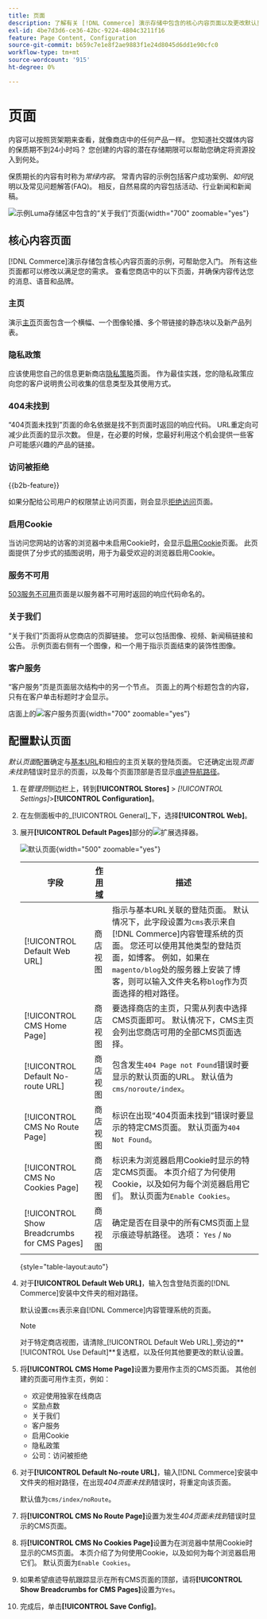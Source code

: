 ```yaml
---
title: 页面
description: 了解有关 [!DNL Commerce] 演示存储中包含的核心内容页面以及更改默认页面配置的详细信息。
exl-id: 4be7d3d6-ce36-42bc-9224-4804c3211f16
feature: Page Content, Configuration
source-git-commit: b659c7e1e8f2ae9883f1e24d8045d6dd1e90cfc0
workflow-type: tm+mt
source-wordcount: '915'
ht-degree: 0%

---
```


# 页面

内容可以按照货架期来查看，就像商店中的任何产品一样。 您知道社交媒体内容的保质期不到24小时吗？ 您创建的内容的潜在存储期限可以帮助您确定将资源投入到何处。

保质期长的内容有时称为&#x200B;_常绿内容_。 常青内容的示例包括客户成功案例、_如何_&#x200B;说明以及常见问题解答(FAQ)。 相反，自然易腐的内容包括活动、行业新闻和新闻稿。

![示例Luma存储区中包含的“关于我们”页面](./assets/storefront-about-us.png){width="700" zoomable="yes"}

## 核心内容页面

[!DNL Commerce]演示存储包含核心内容页面的示例，可帮助您入门。 所有这些页面都可以修改以满足您的需求。 查看您商店中的以下页面，并确保内容传达您的消息、语音和品牌。

### 主页

演示[主页](../getting-started/storefront.md#home-page)页面包含一个横幅、一个图像轮播、多个带链接的静态块以及新产品列表。

### 隐私政策

应该使用您自己的信息更新商店[隐私策略](../getting-started/privacy-policy.md)页面。 作为最佳实践，您的隐私政策应向您的客户说明贵公司收集的信息类型及其使用方式。

### 404未找到

“404页面未找到”页面的命名依据是找不到页面时返回的响应代码。 URL重定向可减少此页面的显示次数。 但是，在必要的时候，您最好利用这个机会提供一些客户可能感兴趣的产品的链接。

### 访问被拒绝

{{b2b-feature}}

如果分配给公司用户的权限禁止访问页面，则会显示[拒绝访问](../b2b/account-company-roles-permissions.md)页面。

### 启用Cookie

当访问您网站的访客的浏览器中未启用Cookie时，会显示[启用Cookie](../getting-started/compliance-cookie-law.md)页面。 此页面提供了分步式的插图说明，用于为最受欢迎的浏览器启用Cookie。

### 服务不可用

[503服务不可用](../configuration-reference/general/general.md)页面是以服务器不可用时返回的响应代码命名的。

### 关于我们

“关于我们”页面将从您商店的页脚链接。 您可以包括图像、视频、新闻稿链接和公告。 示例页面右侧有一个图像，和一个用于指示页面结束的装饰性图像。

### 客户服务

“客户服务”页是页面层次结构中的另一个节点。 页面上的两个标题包含的内容，只有在客户单击标题时才会显示。

店面上的![客户服务页面](./assets/storefront-customer-service.png){width="700" zoomable="yes"}

## 配置默认页面

_默认页面_&#x200B;配置确定与[基本URL](../stores-purchase/store-urls.md)和相应的主页关联的登陆页面。 它还确定出现&#x200B;_页面未找到_&#x200B;错误时显示的页面，以及每个页面顶部是否显示[痕迹导航路径](../catalog/navigation-breadcrumb-trail.md)。

1. 在&#x200B;_管理员_&#x200B;侧边栏上，转到&#x200B;**[!UICONTROL Stores]** > _[!UICONTROL Settings]_>**[!UICONTROL Configuration]**。

1. 在左侧面板中的&#x200B;_[!UICONTROL General]_下，选择&#x200B;**[!UICONTROL Web]**。

1. 展开&#x200B;**[!UICONTROL Default Pages]**&#x200B;部分的![扩展选择器](../assets/icon-display-expand.png)。

   ![默认页面](./assets/web-default-pages.png){width="500" zoomable="yes"}

   | 字段 | [作用域](../getting-started/websites-stores-views.md#scope-settings) | 描述 |
   |--- |--- |--- |
   | [!UICONTROL Default Web URL] | 商店视图 | 指示与基本URL关联的登陆页面。 默认情况下，此字段设置为`cms`表示来自[!DNL Commerce]内容管理系统的页面。 您还可以使用其他类型的登陆页面，如博客。 例如，如果在`magento/blog`处的服务器上安装了博客，则可以输入文件夹名称`blog`作为页面选择的相对路径。 |
   | [!UICONTROL CMS Home Page] | 商店视图 | 要选择商店的主页，只需从列表中选择CMS页面即可。 默认情况下，CMS主页会列出您商店可用的全部CMS页面选择。 |
   | [!UICONTROL Default No-route URL] | 商店视图 | 包含发生`404 Page not Found`错误时要显示的默认页面的URL。 默认值为`cms/noroute/index`。 |
   | [!UICONTROL CMS No Route Page] | 商店视图 | 标识在出现“404页面未找到”错误时要显示的特定CMS页面。 默认页面为`404 Not Found`。 |
   | [!UICONTROL CMS No Cookies Page] | 商店视图 | 标识未为浏览器启用Cookie时显示的特定CMS页面。 本页介绍了为何使用Cookie，以及如何为每个浏览器启用它们。 默认页面为`Enable Cookies`。 |
   | [!UICONTROL Show Breadcrumbs for CMS Pages] | 商店视图 | 确定是否在目录中的所有CMS页面上显示痕迹导航路径。 选项： `Yes` / `No` |

   {style="table-layout:auto"}

1. 对于&#x200B;**[!UICONTROL Default Web URL]**，输入包含登陆页面的[!DNL Commerce]安装中文件夹的相对路径。

   默认设置`cms`表示来自[!DNL Commerce]内容管理系统的页面。

   >[!NOTE]
   >
   >对于特定商店视图，请清除&#x200B;_[!UICONTROL Default Web URL]_旁边的&#x200B;**[!UICONTROL Use Default]**复选框，以及任何其他要更改的默认设置。

1. 将&#x200B;**[!UICONTROL CMS Home Page]**&#x200B;设置为要用作主页的CMS页面。 其他创建的页面可用作主页，例如：

   - 欢迎使用独家在线商店
   - 奖励点数
   - 关于我们
   - 客户服务
   - 启用Cookie
   - 隐私政策
   - 公司：访问被拒绝

1. 对于&#x200B;**[!UICONTROL Default No-route URL]**，输入[!DNL Commerce]安装中文件夹的相对路径，在出现&#x200B;_404页面未找到_&#x200B;错误时，将重定向该页面。

   默认值为`cms/index/noRoute`。

1. 将&#x200B;**[!UICONTROL CMS No Route Page]**&#x200B;设置为发生&#x200B;_404页面未找到_&#x200B;错误时显示的CMS页面。

1. 将&#x200B;**[!UICONTROL CMS No Cookies Page]**&#x200B;设置为在浏览器中禁用Cookie时显示的CMS页面。 本页介绍了为何使用Cookie，以及如何为每个浏览器启用它们。 默认页面为`Enable Cookies`。

1. 如果希望痕迹导航跟踪显示在所有CMS页面的顶部，请将&#x200B;**[!UICONTROL Show Breadcrumbs for CMS Pages]**&#x200B;设置为`Yes`。

1. 完成后，单击&#x200B;**[!UICONTROL Save Config]**。
